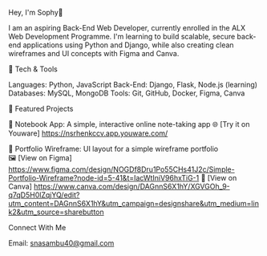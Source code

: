 Hey, I'm Sophy👋

I am an aspiring Back-End Web Developer, currently enrolled in the ALX Web Development Programme. I'm learning to build scalable, secure back-end applications using Python and Django, while also creating clean wireframes and UI concepts with Figma and Canva.

🔧 Tech & Tools

Languages: Python, JavaScript
Back-End:  Django, Flask, Node.js (learning)
Databases: MySQL, MongoDB
Tools:     Git, GitHub, Docker, Figma, Canva

🚀 Featured Projects

📒 Notebook App: A simple, interactive online note-taking app 
🌐 [Try it on Youware] https://nsrhenkccv.app.youware.com/
   
🎨 Portfolio Wireframe: UI layout for a simple wireframe portfolio   
🖼️ [View on Figma]  https://www.figma.com/design/NOGDf8Dru1Po55CHs41J2c/Simple-Portfolio-Wireframe?node-id=5-41&t=IacWtIniV96hxTiG-1
📎  [View on Canva]   https://www.canva.com/design/DAGnnS6X1hY/XGVGOh_9-q7qD5H0lZqjYQ/edit?utm_content=DAGnnS6X1hY&utm_campaign=designshare&utm_medium=link2&utm_source=sharebutton


Connect With Me

Email: snasambu40@gmail.com



